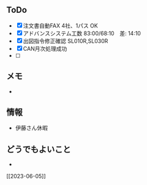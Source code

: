 ## ToDo
- [x] 注文書自動FAX 4社、1パス OK
- [x] アドバンスシステム工数 83:00/68:10　差: 14:10
- [x] 出図指令修正確認 SL010R,SL030R
- [x] CAN月次処理成功
- [ ] 


## メモ
- 


## 情報
- 伊藤さん休暇


## どうでもよいこと
- 


[[2023-06-05]]

